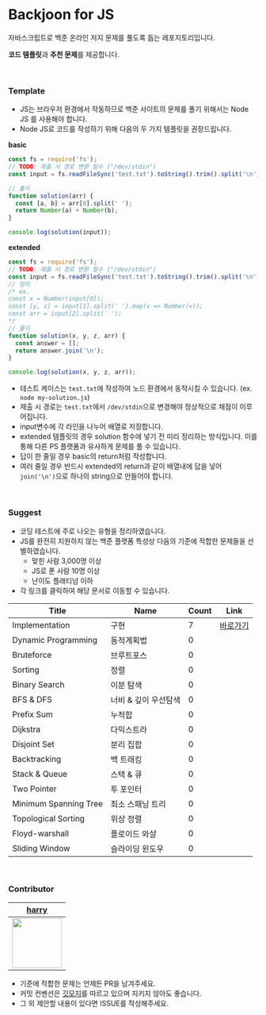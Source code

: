 # Backjoon for JS

자바스크립트로 백준 온라인 저지 문제를 풀도록 돕는 레포지토리입니다.

**코드 템플릿**과 **추천 문제**를 제공합니다.

</br>

### Template

- JS는 브라우저 환경에서 작동하므로 백준 사이트의 문제를 풀기 위해서는 Node JS 를 사용해야 합니다.
- Node JS로 코드를 작성하기 위해 다음의 두 가지 템플릿을 권장드립니다.

**basic**

```js
const fs = require('fs');
// TODO: 제출 시 경로 변환 필수 ("/dev/stdin")
const input = fs.readFileSync('test.txt').toString().trim().split('\n');

// 풀이
function solution(arr) {
  const [a, b] = arr[0].split(' ');
  return Number(a) + Number(b);
}

console.log(solution(input));
```

**extended**

```js
const fs = require('fs');
// TODO: 제출 시 경로 변환 필수 ("/dev/stdin")
const input = fs.readFileSync('test.txt').toString().trim().split('\n');
// 정리
/* ex.
const x = Number(input[0]);
const [y, z] = input[1].split(' ').map(v => Number(v));
const arr = input[2].split(' '); 
*/
// 풀이
function solution(x, y, z, arr) {
  const answer = [];
  return answer.join('\n');
}

console.log(solution(x, y, z, arr));
```

- 테스트 케이스는 `test.txt`에 작성하여 노드 환경에서 동작시킬 수 있습니다. (ex. `node my-solution.js`)
- 제출 시 경로는 `test.txt`에서 `/dev/stdin`으로 변경해야 정상적으로 채점이 이루어집니다.
- input변수에 각 라인을 나누어 배열로 저장합니다.
- extended 템플릿의 경우 solution 함수에 넣기 전 미리 정리하는 방식입니다. 이를 통해 다른 PS 플랫폼과 유사하게 문제를 풀 수 있습니다.
- 답이 한 줄일 경우 basic의 return처럼 작성합니다.
- 여러 줄일 경우 반드시 extended의 return과 같이 배열내에 답을 넣어 `join('\n')`으로 하나의 string으로 만들어야 합니다.

</br>

### Suggest

- 코딩 테스트에 주로 나오는 유형을 정리하였습니다.
- JS를 완전히 지원하지 않는 백준 플랫폼 특성상 다음의 기준에 적합한 문제들을 선별하였습니다.
  - 맞힌 사람 3,000명 이상
  - JS로 푼 사람 10명 이상
  - 난이도 플래티넘 이하
- 각 링크를 클릭하여 해당 문서로 이동할 수 있습니다.

| Title                 | Name                 | Count | Link                                                                               |
| --------------------- | -------------------- | ----- | ---------------------------------------------------------------------------------- |
| Implementation        | 구현                 | 7     | [바로가기](https://github.com/haesoo9410/baekjoon-for-js/tree/main/Implementation) |
| Dynamic Programming   | 동적계획법           | 0     |                                                                                    |
| Bruteforce            | 브루트포스           | 0     |                                                                                    |
| Sorting               | 정렬                 | 0     |                                                                                    |
| Binary Search         | 이분 탐색            | 0     |                                                                                    |
| BFS & DFS             | 너비 & 깊이 우선탐색 | 0     |                                                                                    |
| Prefix Sum            | 누적합               | 0     |                                                                                    |
| Dijkstra              | 다익스트라           | 0     |                                                                                    |
| Disjoint Set          | 분리 집합            | 0     |                                                                                    |
| Backtracking          | 백 트래킹            | 0     |                                                                                    |
| Stack & Queue         | 스택 & 큐            | 0     |                                                                                    |
| Two Pointer           | 투 포인터            | 0     |                                                                                    |
| Minimum Spanning Tree | 최소 스패닝 트리     | 0     |                                                                                    |
| Topological Sorting   | 위상 정렬            | 0     |                                                                                    |
| Floyd-warshall        | 플로이드 와샬        | 0     |                                                                                    |
| Sliding Window        | 슬라이딩 윈도우      | 0     |                                                                                    |

</br>

### Contributor

|           [harry](https://github.com/haesoo9410)           |
| :--------------------------------------------------------: |
| <img src="https://github.com/haesoo9410.png" height="100"> |

- 기준에 적합한 문제는 언제든 PR을 남겨주세요.
- 커밋 컨벤션은 [깃모지](https://haesoo9410.tistory.com/301)를 따르고 있으며 지키지 않아도 좋습니다.
- 그 외 제안할 내용이 있다면 ISSUE를 작성해주세요.
